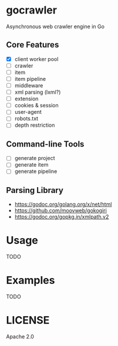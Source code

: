 # gocrawler

Asynchronous web crawler engine in Go

## Core Features

* [x] client worker pool
* [ ] crawler
* [ ] item
* [ ] item pipeline
* [ ] middleware
* [ ] xml parsing (lxml?)
* [ ] extension
* [ ] cookies & session
* [ ] user-agent
* [ ] robots.txt
* [ ] depth restriction

## Command-line Tools

* [ ] generate project
* [ ] generate item
* [ ] generate pipeline

## Parsing Library

* https://godoc.org/golang.org/x/net/html
* https://github.com/moovweb/gokogiri
* https://godoc.org/gopkg.in/xmlpath.v2

# Usage

TODO

# Examples

TODO

# LICENSE

Apache 2.0

